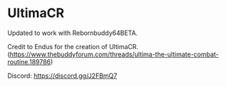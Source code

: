 # UltimaCR
Updated to work with Rebornbuddy64BETA.

Credit to Endus for the creation of UltimaCR. (https://www.thebuddyforum.com/threads/ultima-the-ultimate-combat-routine.189786)


Discord: https://discord.gg/J2FBmQ7